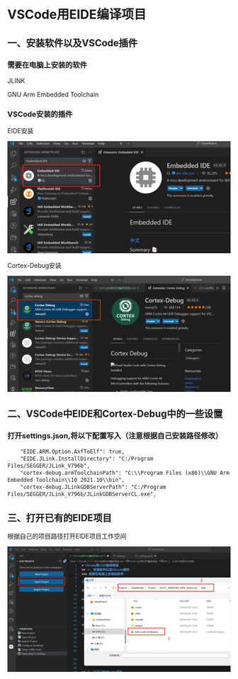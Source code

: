 # VSCode用EIDE编译项目

## 一、安装软件以及VSCode插件

### 需要在电脑上安装的软件

JLINK

GNU Arm Embedded Toolchain

### VSCode安装的插件

EIDE安装

![image](images/EIDE-install_01.png)

Cortex-Debug安装

![image](images/Cortex-Debug-install_01.png)

## 二、VSCode中EIDE和Cortex-Debug中的一些设置

### 打开settings.json,将以下配置写入（注意根据自己安装路径修改）

        "EIDE.ARM.Option.AxfToElf": true,
        "EIDE.JLink.InstallDirectory": "C:/Program Files/SEGGER/JLink_V796b",
        "cortex-debug.armToolchainPath": "C:\\Program Files (x86)\\GNU Arm Embedded Toolchain\\10 2021.10\\bin",
        "cortex-debug.JLinkGDBServerPath": "C:/Program Files/SEGGER/JLink_V796b/JLinkGDBServerCL.exe",


## 三、打开已有的EIDE项目

根据自己的项目路径打开EIDE项目工作空间

![image](images/EIDE-import-project_01.png)








